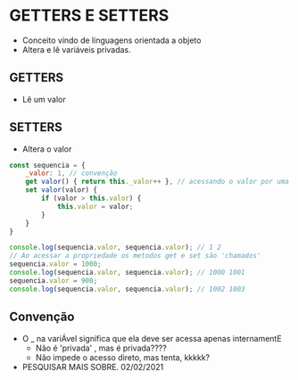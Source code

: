 # GETTERS E SETTERS

* Conceito vindo de linguagens orientada a objeto
* Altera e lê variáveis privadas.

## GETTERS

* Lê um valor

## SETTERS

* Altera o valor

```js
const sequencia = {
    _valor: 1, // convenção
    get valor() { return this._valor++ }, // acessando o valor por uma função.
    set valor(valor) {
        if (valor > this.valor) {
            this.valor = valor;
        }
    }
}

console.log(sequencia.valor, sequencia.valor); // 1 2
// Ao acessar a propriedade os metodos get e set são 'chamados'
sequencia.valor = 1000;
console.log(sequencia.valor, sequencia.valor); // 1000 1001
sequencia.valor = 900;
console.log(sequencia.valor, sequencia.valor); // 1002 1003
```

## Convenção

* O _ na variÁvel significa que ela deve ser acessa apenas internamentE
  * Não é 'privada' , mas é privada????
  * Não impede o acesso direto, mas tenta,  kkkkk?
* PESQUISAR MAIS SOBRE. 02/02/2021

